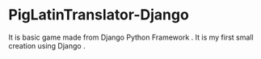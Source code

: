 # PigLatinTranslator-Django
It is basic game made from Django Python Framework . It is my first small creation using Django .
